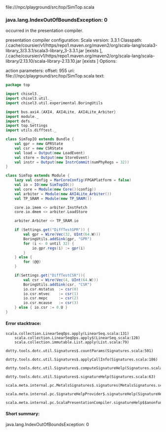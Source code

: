 file://<WORKSPACE>/npc/playground/src/top/SimTop.scala
### java.lang.IndexOutOfBoundsException: 0

occurred in the presentation compiler.

presentation compiler configuration:
Scala version: 3.3.1
Classpath:
<HOME>/.cache/coursier/v1/https/repo1.maven.org/maven2/org/scala-lang/scala3-library_3/3.3.1/scala3-library_3-3.3.1.jar [exists ], <HOME>/.cache/coursier/v1/https/repo1.maven.org/maven2/org/scala-lang/scala-library/2.13.10/scala-library-2.13.10.jar [exists ]
Options:



action parameters:
offset: 955
uri: file://<WORKSPACE>/npc/playground/src/top/SimTop.scala
text:
```scala
package top

import chisel3._
import chisel3.util._
import chisel3.util.experimental.BoringUtils

import bus.axi4.{AXI4, AXI4Lite, AXI4Lite_Arbiter}
import module._
import defs._
import top.Settings
import utils.difftest._

class SimTopIO extends Bundle {
	val gpr = new GPRState
	val csr = new CSRState
	val load = Output(new LoadEvent)
	val store = Output(new StoreEvent)
	val instr = Output(new InstrCommit(numPhyRegs = 32))
}

class SimTop extends Module {
	lazy val config = MarCoreConfig(FPGAPlatform = false)
	val io = IO(new SimTopIO())
	val core = Module(new Core()(config))
	val arbiter = Module(new AXI4Lite_Arbiter())
	val TP_SRAM = Module(new TP_SRAM())

	core.io.imem <> arbiter.InstFetch
	core.io.dmem <> arbiter.LoadStore

	arbiter.Arbiter <> TP_SRAM.io

	if (Settings.get("DiffTestGPR")) {
		val gpr = Wire(Vec(32, UInt(64.W)))	
		BoringUtils.addSink(gpr, "GPR")
		for (i <- 0 until 32) {
			io.gpr.regs(i) := gpr(i)
		}
	} else {
		for (@@)
	}

	if(Settings.get("DiffTestCSR")){
		val csr = Wire(Vec(4, UInt(64.W)))
		BoringUtils.addSink(csr, "CSR")
		io.csr.mstatus	:= csr(0)
		io.csr.mtvec	:= csr(1)
		io.csr.mepc		:= csr(2)
		io.csr.mcause	:= csr(3)
	} else { io.csr := 0.U }
}
```



#### Error stacktrace:

```
scala.collection.LinearSeqOps.apply(LinearSeq.scala:131)
	scala.collection.LinearSeqOps.apply$(LinearSeq.scala:128)
	scala.collection.immutable.List.apply(List.scala:79)
	dotty.tools.dotc.util.Signatures$.countParams(Signatures.scala:501)
	dotty.tools.dotc.util.Signatures$.applyCallInfo(Signatures.scala:186)
	dotty.tools.dotc.util.Signatures$.computeSignatureHelp(Signatures.scala:94)
	dotty.tools.dotc.util.Signatures$.signatureHelp(Signatures.scala:63)
	scala.meta.internal.pc.MetalsSignatures$.signatures(MetalsSignatures.scala:17)
	scala.meta.internal.pc.SignatureHelpProvider$.signatureHelp(SignatureHelpProvider.scala:51)
	scala.meta.internal.pc.ScalaPresentationCompiler.signatureHelp$$anonfun$1(ScalaPresentationCompiler.scala:398)
```
#### Short summary: 

java.lang.IndexOutOfBoundsException: 0